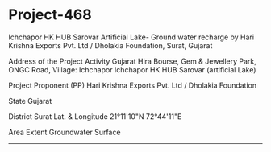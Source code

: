 # Project-468
Ichchapor HK HUB Sarovar Artificial Lake- Ground water recharge by Hari Krishna Exports Pvt. Ltd / Dholakia Foundation, Surat, Gujarat

Address of the Project Activity Gujarat Hira Bourse, Gem & Jewellery Park, ONGC Road, Village:
Ichchapor
Ichchapor HK HUB Sarovar (artificial Lake)

Project Proponent (PP) Hari Krishna Exports Pvt. Ltd / Dholakia Foundation

State Gujarat

District Surat
Lat. & Longitude 21°11'10"N 72°44'11"E

Area Extent Groundwater Surface
___________________
